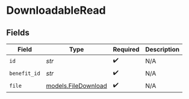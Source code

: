 # DownloadableRead


## Fields

| Field                                            | Type                                             | Required                                         | Description                                      |
| ------------------------------------------------ | ------------------------------------------------ | ------------------------------------------------ | ------------------------------------------------ |
| `id`                                             | *str*                                            | :heavy_check_mark:                               | N/A                                              |
| `benefit_id`                                     | *str*                                            | :heavy_check_mark:                               | N/A                                              |
| `file`                                           | [models.FileDownload](../models/filedownload.md) | :heavy_check_mark:                               | N/A                                              |
